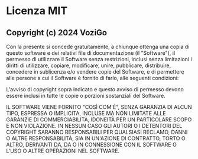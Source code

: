 # Licenza MIT

## Copyright (c) 2024 VoziGo

Con la presente si concede gratuitamente, a chiunque ottenga una copia
di questo software e dei relativi file di documentazione (il "Software"), il permesso di utilizzare
il Software senza restrizioni, inclusi senza limitazioni i diritti di utilizzare, copiare, modificare, unire, pubblicare, distribuire, concedere in sublicenza e/o vendere
copie del Software, e di permettere alle persone a cui il Software è
fornito di farlo, alle seguenti condizioni:

L'avviso di copyright sopra indicato e questo avviso di permesso devono essere inclusi in tutte
le copie o porzioni sostanziali del Software.

IL SOFTWARE VIENE FORNITO "COSÌ COM'È", SENZA GARANZIA DI ALCUN TIPO, ESPRESSA O
IMPLICITA, INCLUSE MA NON LIMITATE ALLE GARANZIE DI COMMERCIABILITÀ,
IDONEITÀ PER UN PARTICOLARE SCOPO E NON VIOLAZIONE. IN NESSUN CASO GLI
AUTORI O I DETENTORI DEL COPYRIGHT SARANNO RESPONSABILI PER QUALSIASI RECLAMO, DANNI O ALTRE
RESPONSABILITÀ, SIA IN UN'AZIONE DI CONTRATTO, TORTO O ALTRO, DERIVANTI DA,
DA O IN CONNESSIONE CON IL SOFTWARE O L'USO O ALTRE OPERAZIONI NEL
SOFTWARE.
